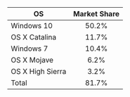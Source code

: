 OS | Market Share
---  | :---:
Windows 10 | 50.2%
OS X Catalina | 11.7%
Windows 7 | 10.4%
OS X Mojave | 6.2%
OS X High Sierra | 3.2%
Total | 81.7%